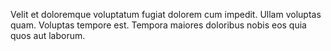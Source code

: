 Velit et doloremque voluptatum fugiat dolorem cum impedit. Ullam voluptas quam. Voluptas tempore est. Tempora maiores doloribus nobis eos quia quos aut laborum.